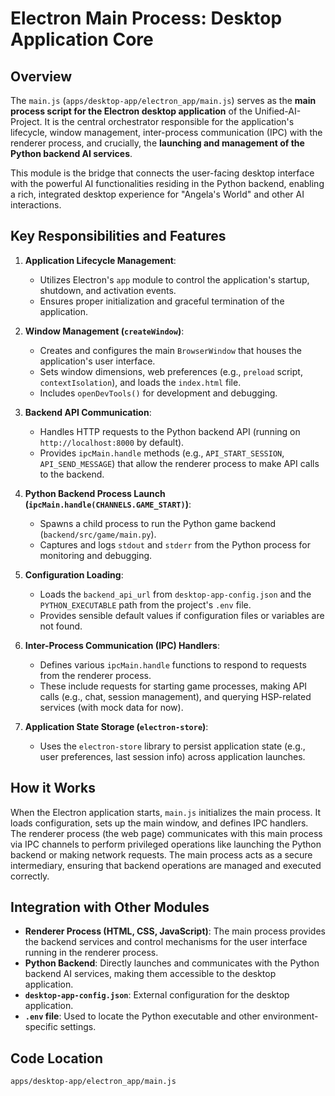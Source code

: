 # Electron Main Process: Desktop Application Core

## Overview

The `main.js` (`apps/desktop-app/electron_app/main.js`) serves as the **main process script for the Electron desktop application** of the Unified-AI-Project. It is the central orchestrator responsible for the application's lifecycle, window management, inter-process communication (IPC) with the renderer process, and crucially, the **launching and management of the Python backend AI services**.

This module is the bridge that connects the user-facing desktop interface with the powerful AI functionalities residing in the Python backend, enabling a rich, integrated desktop experience for "Angela's World" and other AI interactions.

## Key Responsibilities and Features

1.  **Application Lifecycle Management**: 
    *   Utilizes Electron's `app` module to control the application's startup, shutdown, and activation events.
    *   Ensures proper initialization and graceful termination of the application.

2.  **Window Management (`createWindow`)**: 
    *   Creates and configures the main `BrowserWindow` that houses the application's user interface.
    *   Sets window dimensions, web preferences (e.g., `preload` script, `contextIsolation`), and loads the `index.html` file.
    *   Includes `openDevTools()` for development and debugging.

3.  **Backend API Communication**: 
    *   Handles HTTP requests to the Python backend API (running on `http://localhost:8000` by default).
    *   Provides `ipcMain.handle` methods (e.g., `API_START_SESSION`, `API_SEND_MESSAGE`) that allow the renderer process to make API calls to the backend.

4.  **Python Backend Process Launch (`ipcMain.handle(CHANNELS.GAME_START)`)**: 
    *   Spawns a child process to run the Python game backend (`backend/src/game/main.py`).
    *   Captures and logs `stdout` and `stderr` from the Python process for monitoring and debugging.

5.  **Configuration Loading**: 
    *   Loads the `backend_api_url` from `desktop-app-config.json` and the `PYTHON_EXECUTABLE` path from the project's `.env` file.
    *   Provides sensible default values if configuration files or variables are not found.

6.  **Inter-Process Communication (IPC) Handlers**: 
    *   Defines various `ipcMain.handle` functions to respond to requests from the renderer process.
    *   These include requests for starting game processes, making API calls (e.g., chat, session management), and querying HSP-related services (with mock data for now).

7.  **Application State Storage (`electron-store`)**: 
    *   Uses the `electron-store` library to persist application state (e.g., user preferences, last session info) across application launches.

## How it Works

When the Electron application starts, `main.js` initializes the main process. It loads configuration, sets up the main window, and defines IPC handlers. The renderer process (the web page) communicates with this main process via IPC channels to perform privileged operations like launching the Python backend or making network requests. The main process acts as a secure intermediary, ensuring that backend operations are managed and executed correctly.

## Integration with Other Modules

-   **Renderer Process (HTML, CSS, JavaScript)**: The main process provides the backend services and control mechanisms for the user interface running in the renderer process.
-   **Python Backend**: Directly launches and communicates with the Python backend AI services, making them accessible to the desktop application.
-   **`desktop-app-config.json`**: External configuration for the desktop application.
-   **`.env` file**: Used to locate the Python executable and other environment-specific settings.

## Code Location

`apps/desktop-app/electron_app/main.js`
